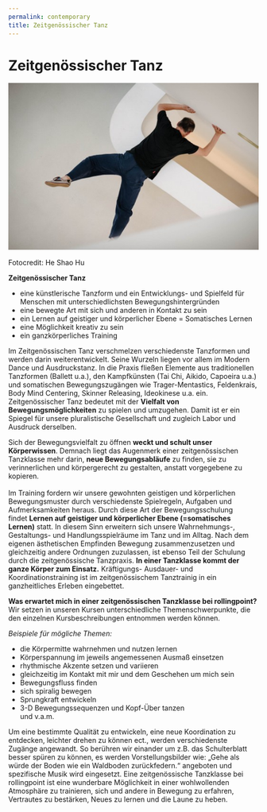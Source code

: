 ```yaml
---
permalink: contemporary
title: Zeitgenössischer Tanz
---
```

# Zeitgenössischer Tanz

![](/assets/uploads/20160609.143820-2.jpg)

Fotocredit: He Shao Hu

**Zeitgenössischer Tanz**

* eine künstlerische Tanzform und ein Entwicklungs- und Spielfeld für Menschen mit unterschiedlichsten Bewegungshintergründen
* eine bewegte Art mit sich und anderen in Kontakt zu sein
* ein Lernen auf geistiger und körperlicher Ebene = Somatisches Lernen
* eine Möglichkeit kreativ zu sein
* ein ganzkörperliches Training

Im Zeitgenössischen Tanz verschmelzen verschiedenste Tanzformen und werden darin weiterentwickelt. Seine Wurzeln liegen vor allem im Modern Dance und Ausdruckstanz. In die Praxis fließen Elemente aus traditionellen Tanzformen (Ballett u.a.), den Kampfkünsten (Tai Chi, Aikido, Capoeira u.a.) und somatischen Bewegungszugängen wie Trager-Mentastics, Feldenkrais, Body Mind Centering, Skinner Releasing, Ideokinese u.a. ein. Zeitgenössischer Tanz bedeutet mit der **Vielfalt von Bewegungsmöglichkeiten** zu spielen und umzugehen. Damit ist er ein Spiegel für unsere pluralistische Gesellschaft und zugleich Labor und Ausdruck derselben.

Sich der Bewegungsvielfalt zu öffnen **weckt und schult unser Körperwissen**. Demnach liegt das Augenmerk einer zeitgenössischen Tanzklasse mehr darin, **neue Bewegungsabläufe** zu finden, sie zu verinnerlichen und körpergerecht zu gestalten, anstatt vorgegebene zu kopieren.\
\
Im Training fordern wir unsere gewohnten geistigen und körperlichen Bewegungsmuster durch verschiedenste Spielregeln, Aufgaben und Aufmerksamkeiten heraus. Durch diese Art der Bewegungsschulung findet **Lernen auf geistiger und körperlicher Ebene (=somatisches Lernen)** statt. In diesem Sinn erweitern sich unsere Wahrnehmungs-, Gestaltungs- und Handlungsspielräume im Tanz und im Alltag. Nach dem eigenen ästhetischen Empfinden Bewegung zusammenzusetzen und gleichzeitig andere Ordnungen zuzulassen, ist ebenso Teil der Schulung durch die zeitgenössische Tanzpraxis. **In einer Tanzklasse kommt der ganze Körper zum Einsatz.** Kräftigungs- Ausdauer- und Koordinationstraining ist im zeitgenössischem Tanztrainig in ein ganzheitliches Erleben eingebettet.

**Was erwartet mich in einer zeitgenössischen Tanzklasse bei rollingpoint?**\
Wir setzen in unseren Kursen unterschiedliche Themenschwerpunkte, die den einzelnen Kursbeschreibungen entnommen werden können.

*Beispiele für mögliche Themen:*

* die Körpermitte wahrnehmen und nutzen lernen
* Körperspannung im jeweils angemessenen Ausmaß einsetzen
* rhythmische Akzente setzen und variieren
* gleichzeitig im Kontakt mit mir und dem Geschehen um mich sein
* Bewegungsfluss finden
* sich spiralig bewegen
* Sprungkraft entwickeln
* 3-D Bewegungssequenzen und Kopf-Über tanzen\
  und v.a.m.

Um eine bestimmte Qualität zu entwickeln, eine neue Koordination zu entdecken, leichter drehen zu können ect., werden verschiedenste Zugänge angewandt. So berühren wir einander um z.B. das Schulterblatt besser spüren zu können, es werden Vorstellungsbilder wie: „Gehe als würde der Boden wie ein Waldboden zurückfedern.“ angeboten und spezifische Musik wird eingesetzt. Eine zeitgenössische Tanzklasse bei rollingpoint ist eine wunderbare Möglichkeit in einer wohlwollenden Atmosphäre zu trainieren, sich und andere in Bewegung zu erfahren, Vertrautes zu bestärken, Neues zu lernen und die Laune zu heben.